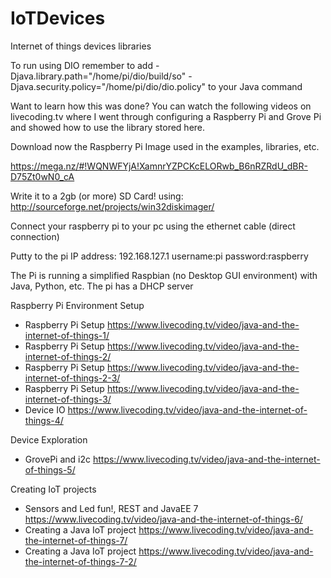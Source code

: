 # IoTDevices
Internet of things devices libraries

To run using DIO remember to add
-Djava.library.path="/home/pi/dio/build/so" -Djava.security.policy="/home/pi/dio/dio.policy"
to your Java command

Want to learn how this was done?
You can watch the following videos on livecoding.tv where I went through configuring a Raspberry Pi and Grove Pi and showed how to use the library stored here.

Download now the Raspberry Pi Image used in the examples, libraries, etc.

https://mega.nz/#!WQNWFYjA!XamnrYZPCKcELORwb_B6nRZRdU_dBR-D75Zt0wN0_cA

Write it to a 2gb (or more) SD Card! using: http://sourceforge.net/projects/win32diskimager/

Connect your raspberry pi to your pc using the ethernet cable (direct connection)

Putty to the pi IP address: 192.168.127.1 username:pi password:raspberry

The Pi is running a simplified Raspbian (no Desktop GUI environment) with Java, Python, etc. The pi has a DHCP server

Raspberry Pi Environment Setup

* Raspberry Pi Setup https://www.livecoding.tv/video/java-and-the-internet-of-things-1/
* Raspberry Pi Setup https://www.livecoding.tv/video/java-and-the-internet-of-things-2/
* Raspberry Pi Setup https://www.livecoding.tv/video/java-and-the-internet-of-things-2-3/
* Raspberry Pi Setup https://www.livecoding.tv/video/java-and-the-internet-of-things-3/
* Device IO https://www.livecoding.tv/video/java-and-the-internet-of-things-4/

Device Exploration

* GrovePi and i2c https://www.livecoding.tv/video/java-and-the-internet-of-things-5/

Creating IoT projects

* Sensors and Led fun!, REST and JavaEE 7 https://www.livecoding.tv/video/java-and-the-internet-of-things-6/
* Creating a Java IoT project https://www.livecoding.tv/video/java-and-the-internet-of-things-7/
* Creating a Java IoT project https://www.livecoding.tv/video/java-and-the-internet-of-things-7-2/

